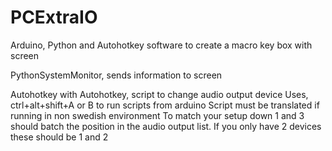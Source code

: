 # PCExtraIO
Arduino, Python and Autohotkey software to create a macro key box with screen

PythonSystemMonitor, sends information to screen

Autohotkey with Autohotkey, script to change audio output device
Uses, ctrl+alt+shift+A or B to run scripts from arduino
Script must be translated if running in non swedish environment
To match your setup down 1 and 3 should batch the position in the audio output list. 
If you only have 2 devices these should be 1 and 2